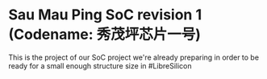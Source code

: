 # Sau Mau Ping SoC revision 1 (Codename: 秀茂坪芯片一号)
This is the project of our SoC project we're already preparing in order to be ready
for a small enough structure size in #LibreSilicon

